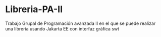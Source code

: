 # Libreria-PA-II

Trabajo Grupal de Programación avanzada II en el que se puede realizar una librería usando Jakarta EE con interfaz gráfica swt
